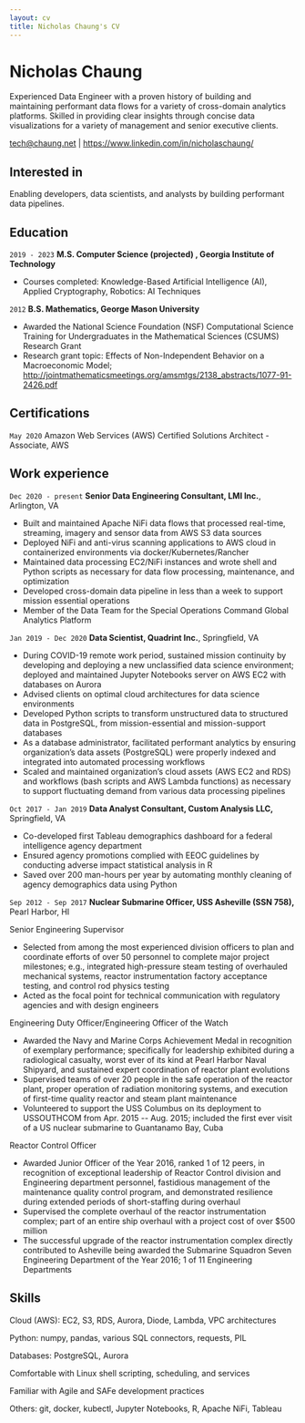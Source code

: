 ```yaml
---
layout: cv
title: Nicholas Chaung's CV
---
```

# Nicholas Chaung
Experienced Data Engineer with a proven history of building and maintaining performant data flows for a variety of cross-domain analytics platforms. Skilled in providing clear insights through concise data visualizations for a variety of management and senior executive clients.

<div id="webaddress">
<a href="tech@chaung.net">tech@chaung.net</a>
| <a href="https://www.linkedin.com/in/nicholaschaung/">https://www.linkedin.com/in/nicholaschaung/</a>
</div>


## Interested in

Enabling developers, data scientists, and analysts by building performant data pipelines.



## Education

`2019 - 2023`
__M.S. Computer Science (projected) , Georgia Institute of Technology__

- Courses completed: Knowledge-Based Artificial Intelligence (AI), Applied Cryptography, Robotics: AI Techniques

`2012`
__B.S. Mathematics, George Mason University__

- Awarded the National Science Foundation (NSF) Computational Science Training for Undergraduates in the Mathematical Sciences (CSUMS) Research Grant
- Research grant topic: Effects of Non-Independent Behavior on a Macroeconomic Model; <a href="http://jointmathematicsmeetings.org/amsmtgs/2138_abstracts/1077-91-2426.pdf">http://jointmathematicsmeetings.org/amsmtgs/2138_abstracts/1077-91-2426.pdf</a>



## Certifications

`May 2020`
Amazon Web Services (AWS) Certified Solutions Architect - Associate, AWS



## Work experience

`Dec 2020 - present`
__Senior Data Engineering Consultant, LMI Inc.__, Arlington, VA

- Built and maintained Apache NiFi data flows that processed real-time, streaming, imagery and sensor data from AWS S3 data sources
- Deployed NiFi and anti-virus scanning applications to AWS cloud in containerized environments via docker/Kubernetes/Rancher
- Maintained data processing EC2/NiFi instances and wrote shell and Python scripts as necessary for data flow processing, maintenance, and optimization
- Developed cross-domain data pipeline in less than a week to support mission essential operations
- Member of the Data Team for the Special Operations Command Global Analytics Platform

`Jan 2019 - Dec 2020`
__Data Scientist, Quadrint Inc.__, Springfield, VA

- During COVID-19 remote work period, sustained mission continuity by developing and deploying a new unclassified data science environment; deployed and maintained Jupyter Notebooks server on AWS EC2 with databases on Aurora
- Advised clients on optimal cloud architectures for data science environments
- Developed Python scripts to transform unstructured data to structured data in PostgreSQL, from mission-essential and mission-support databases
- As a database administrator, facilitated performant analytics by ensuring organization’s data assets (PostgreSQL) were properly indexed and integrated into automated processing workflows
- Scaled and maintained organization’s cloud assets (AWS EC2 and RDS) and workflows (bash scripts and AWS Lambda functions) as necessary to support fluctuating demand from various data processing pipelines

`Oct 2017 - Jan 2019`
__Data Analyst Consultant, Custom Analysis LLC,__ Springfield, VA
- Co-developed first Tableau demographics dashboard for a federal intelligence agency department
- Ensured agency promotions complied with EEOC guidelines by conducting adverse impact statistical analysis in R
- Saved over 200 man-hours per year by automating monthly cleaning of agency demographics data using Python

`Sep 2012 - Sep 2017`
__Nuclear Submarine Officer, USS Asheville (SSN 758),__ Pearl Harbor, HI

Senior Engineering Supervisor
- Selected from among the most experienced division officers to plan and coordinate efforts of over 50 personnel to complete major project milestones; e.g., integrated high-pressure steam testing of overhauled mechanical systems, reactor instrumentation factory acceptance testing, and control rod physics testing
- Acted as the focal point for technical communication with regulatory agencies and with design engineers

Engineering Duty Officer/Engineering Officer of the Watch
- Awarded the Navy and Marine Corps Achievement Medal in recognition of exemplary performance; specifically for leadership exhibited during a radiological casualty, worst ever of its kind at Pearl Harbor Naval Shipyard, and sustained expert coordination of reactor plant evolutions
- Supervised teams of over 20 people in the safe operation of the reactor plant, proper operation of radiation monitoring systems, and execution of first-time quality reactor and steam plant maintenance
- Volunteered to support the USS Columbus on its deployment to USSOUTHCOM from Apr. 2015 -- Aug. 2015; included the first ever visit of a US nuclear submarine to Guantanamo Bay, Cuba

Reactor Control Officer
- Awarded Junior Officer of the Year 2016, ranked 1 of 12 peers, in recognition of exceptional leadership of Reactor Control division and Engineering department personnel, fastidious management of the maintenance quality control program, and demonstrated resilience during extended periods of short-staffing during overhaul
- Supervised the complete overhaul of the reactor instrumentation complex; part of an entire ship overhaul with a project cost of over $500 million
- The successful upgrade of the reactor instrumentation complex directly contributed to Asheville being awarded the Submarine Squadron Seven Engineering Department of the Year 2016; 1 of 11 Engineering Departments



## Skills

Cloud (AWS): EC2, S3, RDS, Aurora, Diode, Lambda, VPC architectures

Python: numpy, pandas, various SQL connectors, requests, PIL

Databases: PostgreSQL, Aurora

Comfortable with Linux shell scripting, scheduling, and services

Familiar with Agile and SAFe development practices

Others: git, docker, kubectl, Jupyter Notebooks, R, Apache NiFi, Tableau



<!-- ### Footer

Last updated: April 2021 -->


